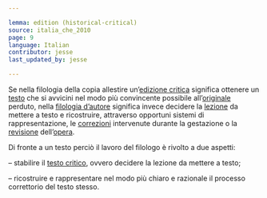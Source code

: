 ```yaml
---

lemma: edition (historical-critical)
source: italia_che_2010
page: 9
language: Italian
contributor: jesse
last_updated_by: jesse

---
```


Se nella filologia della copia allestire un’[edizione critica](editionCritical.html) significa ottenere un [testo](text.html) che si avvicini nel modo più convincente possibile all’[originale](original.html) perduto, nella [filologia d’autore](filologiaDAutore.html) significa invece decidere la [lezione](readingVariant.html) da mettere a testo e ricostruire, attraverso opportuni sistemi di rappresentazione, le [correzioni](correction.html) intervenute durante la gestazione o la [revisione](revision.html) dell’[opera](work.html).

Di fronte a un testo perciò il lavoro del filologo è rivolto a due aspetti:

– stabilire il [testo critico](textCritical.html), ovvero decidere la lezione da mettere a testo;

– ricostruire e rappresentare nel modo più chiaro e razionale il processo correttorio del testo stesso.
